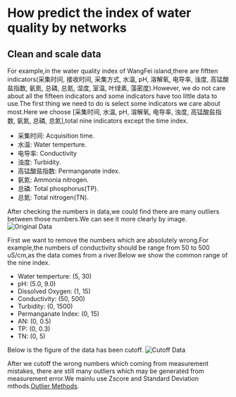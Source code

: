 # How predict the index of water quality by networks

## Clean and scale data
For example,in the water quality index of WangFei island,there are fiftten indicators(采集时间, 接收时间, 采集方式, 水温, pH, 溶解氧, 电导率, 浊度, 高锰酸盐指数, 氨氮, 总磷, 总氮, 湿度, 室温, 叶绿素, 藻密度).However, we do not care about all the fifteen indicators and some indicators have too little data to use.The first thing we need to do is select some indicators we care about most.Here we choose [采集时间, 水温, pH, 溶解氧, 电导率, 浊度, 高锰酸盐指数, 氨氮, 总磷, 总氮],total nine indicators except the time index.
* 采集时间: Acquisition time.
* 水温: Water temperture.
* 电导率: Conductivity
* 浊度: Turbidity.
* 高锰酸盐指数: Permanganate index.
* 氨氮: Ammonia nitrogen.
* 总磷: Total phosphorus(TP).
* 总氮: Total nitrogen(TN).

After checking the numbers in data,we could find there are many outliers between those numbers.We can see it more clearly by image.
![Original Data](origional.png "Original Data")

First we want to remove the numbers which are absolutely wrong.For example,the numbers of conductivity should be range from 50 to 500 uS/cm,as the data comes from a river.Below we show the common range of the nine index.
* Water temperture: (5, 30)
* pH: (5.0, 9.0)
* Dissolved Oxygen: (1, 15)
* Conductivity: (50, 500)
* Turbidity: (0, 1500)
* Permanganate Index: (0, 15)
* AN: (0, 0.5)
* TP: (0, 0.3)
* TN: (0, 5)

Below is the figure of the data has been cutoff.
![Cutoff Data](cutoff.png "Cutoff Data")

After we cutoff the wrong numbers which coming from measurement mistakes, there are still many outliers which may be generated from measurement error.We mainlu use Zscore and Standard Deviation mthods.[Outlier Methods](https://towardsdatascience.com/outlier-detection-part1-821d714524c#:~:text=For%20example%2C%20a%20z%2Dscore,similar%20to%20standard%20deviation%20method.).


